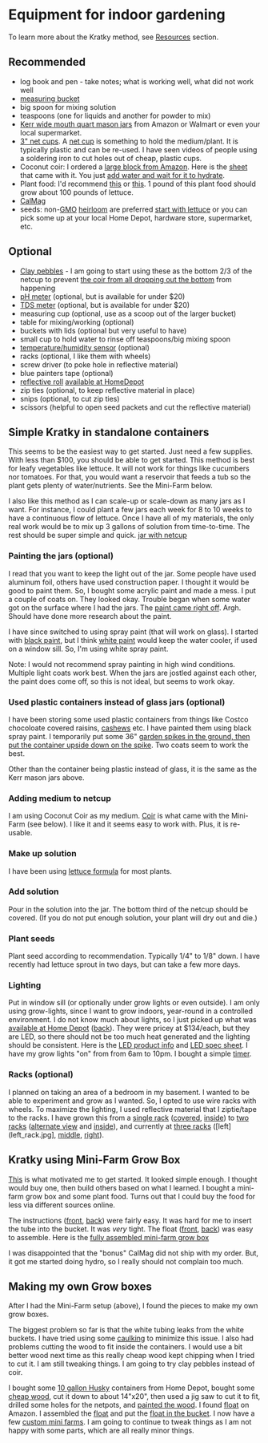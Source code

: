# Equipment for indoor gardening

To learn more about the Kratky method, see [Resources](../resources/README.md) section.

## Recommended
* log book and pen - take notes; what is working well, what did not work well 
* [measuring bucket](measuring_bucket.jpg)
* big spoon for mixing solution
* teaspoons (one for liquids and another for powder to mix)
* [Kerr wide mouth quart mason jars](kerr_wide_mouth_quart_jars.jpg) from Amazon or Walmart or even your local supermarket. 
* [3" net cups](https://smile.amazon.com/gp/product/B077S4GPKL). A [net cup](net_cup.jpg) is something to hold the medium/plant. It is typically plastic and can be re-used. I have seen videos of people using a soldering iron to cut holes out of cheap, plastic cups.
* Coconut coir: I ordered a [large block from Amazon](https://smile.amazon.com/gp/product/B003MOD2HY). Here is the [sheet](coir_big.jpg) that came with it. You just [add water and wait for it to hydrate](coir_absorbing_water.jpg).
* Plant food: I'd recommend [this](https://smile.amazon.com/Fertilizer-Minerals-Greenway-Biotech-Inc/dp/B07DM4WTT1) or [this](https://www.healthrangerstore.com/collections/ultraclean-plant-food/products/lettuce-formula-8-15-36-1-lb). 1 pound of this plant food should grow about 100 pounds of lettuce.
* [CalMag](https://smile.amazon.com/General-Hydroponics-GH1772-CALiMAGic-Quart/dp/B00GZRKI40)
* seeds: non-[GMO](https://en.wikipedia.org/wiki/Genetically_modified_organism) [heirloom](https://en.wikipedia.org/wiki/Heirloom_plant) are preferred [start with lettuce](https://smile.amazon.com/gp/product/B00P18ZNNA) or you can pick some up at your local Home Depot, hardware store, supermarket, etc.

## Optional
* [Clay pebbles](clay_pebbles.jpg) - I am going to start using these as the bottom 2/3 of the netcup to prevent [the coir from all dropping out the bottom](IMG_4669.jpg) from happening
* [pH meter](https://smile.amazon.com/gp/product/B07JC9BSNRpH) (optional, but is available for under $20)
* [TDS meter](https://smile.amazon.com/gp/product/B07JC9BSNR) (optional, but is available for under $20)
* measuring cup (optional, use as a scoop out of the larger bucket)
* table for mixing/working (optional)
* buckets with lids (optional but very useful to have)
* small cup to hold water to rinse off teaspoons/big mixing spoon
* [temperature/humidity sensor](temp_and_humidity.jpg) (optional)
* racks (optional, I like them with wheels)
* screw driver (to poke hole in reflective material)
* blue painters tape (optional)
* [reflective roll](reflective_roll.jpg) [available at HomeDepot](https://www.homedepot.com/p/Reflectix-16-in-x-25-ft-Double-Reflective-Insulation-Roll-with-Staple-Tab-Edge-ST16025/100012574)
* zip ties (optional, to keep reflective material in place)
* snips (optional, to cut zip ties)
* scissors (helpful to open seed packets and cut the reflective material)

## Simple Kratky in standalone containers
This seems to be the easiest way to get started. Just need a few supplies. With less than $100, you should be able to get started. This method is best for leafy vegetables like lettuce. It will not work for things like cucumbers nor tomatoes. For that, you would want a reservoir that feeds a tub so the plant gets plenty of water/nutrients. See the Mini-Farm below.

I also like this method as I can scale-up or scale-down as many jars as I want. For instance, I could plant a few jars each week for 8 to 10 weeks to have a continuous flow of lettuce. Once I have all of my materials, the only real work would be to mix up 3 gallons of solution from time-to-time. The rest should be super simple and quick. [jar with netcup](jar_with_netcup.jpg)

### Painting the jars (optional)
I read that you want to keep the light out of the jar. Some people have used aluminum foil, others have used construction paper. I thought it would be good to paint them. So, I bought some acrylic paint and made a mess. I put a couple of coats on. They looked okay. Trouble began when some water got on the surface where I had the jars. The [paint came right off](do_not_use_acrylic.jpg). Argh. Should have done more research about the paint.

I have since switched to using spray paint (that will work on glass). I started with [black paint](krylon_51601_black_gloss.jpg), but I think [white paint](krylon_51501_white_gloss.jpg) would keep the water cooler, if used on a window sill. So, I'm using white spray paint.

Note: I would not recommend spray painting in high wind conditions. Multiple light coats work best.
When the jars are jostled against each other, the paint does come off, so this is not ideal, but seems to work okay.

### Used plastic containers instead of glass jars (optional)
I have been storing some used plastic containers from things like Costco chocoloate covered raisins, [cashews](cashew_jar.jpeg) etc. I have painted them using black spray paint. I temporarily put some 36" [garden spikes in the ground, then put the container upside down on the spike](plastic_jugs_being_painted.jpg). Two coats seem to work the best.

Other than the container being plastic instead of glass, it is the same as the Kerr mason jars above.

### Adding medium to netcup
I am using Coconut Coir as my medium. [Coir](coir.jpg) is what came with the Mini-Farm (see below). I like it and it seems easy to work with. Plus, it is re-usable. 

### Make up solution
I have been using [lettuce formula](../nutrients/README.md#Lettuce) for most plants.

### Add solution
Pour in the solution into the jar. The bottom third of the netcup should be covered. (If you do not put enough solution, your plant will dry out and die.)

### Plant seeds
Plant seed according to recommendation. Typically 1/4" to 1/8" down. I have recently had lettuce sprout in two days, but can take a few more days.

### Lighting
Put in window sill (or optionally under grow lights or even outside). I am only using grow-lights, since I want to grow indoors, year-round in a controlled environment. I do not know much about lights, so I just picked up what was [available at Home Depot](led_light_front.jpg) ([back](led_light_back.jpg)). They were pricey at $134/each, but they are LED, so there should not be too much heat generated and the lighting should be consistent. Here is the [LED product info](https://www.feit.com/products/grow-lights/blue-spectrum-dual-2ft-led-plant-grow-light-3/) and [LED spec sheet](GLP14FS_HB_80W_LED_SpecSheet.pdf). I have my grow lights "on" from from 6am to 10pm. I bought a simple [timer](https://smile.amazon.com/gp/product/B00MVFF59S).

### Racks (optional)
I planned on taking an area of a bedroom in my basement. I wanted to be able to experiment and grow as I wanted. So, I opted to use wire racks with wheels. To maximize the lighting, I used reflective material that I ziptie/tape to the racks. I have grown this from a [single rack](single_rack.jpg) ([covered](single_rack2.jpg), [inside](one_rack2.jpg)) to [two racks](two_racks.jpg) ([alternate view](two_racks2.jpg) and [inside](two_racks_internal.jpg)), and currently at [three racks](three_racks_external.jpg) ([left](left_rack.jpg], [middle](middle_rack.jpg), [right](right_rack.jpg)). 

## Kratky using Mini-Farm Grow Box
[This](https://www.healthrangerstore.com/collections/mini-farm-grow-box-2-0/products/food-rising-mini-farm-grow-box-2-0-green-leafy-vegetables-starter-kit-with-4-hole-lid) is what motivated me to get started. It looked simple enough. I thought would buy one, then build others based on what I learned. I bought a mini-farm grow box and some plant food. Turns out that I could buy the food for less via different sources online.

The instructions ([front](food_rising_mini_grow_farm_instructions_front.jpg), [back](food_rising_mini_grow_farm_instructions_back.jpg)) were fairly easy. It was hard for me to insert the tube into the bucket. It was _very_ tight. The float ([front](supply_rising_float_front.jpg), [back](supply_rising_float_back.jpg)) was easy to assemble. Here is the [fully assembled mini-farm grow box](supply_rising_assembled.jpg)

I was disappointed that the "bonus" CalMag did not ship with my order. But, it got me started doing hydro, so I really should not complain too much.

## Making my own Grow boxes
After I had the Mini-Farm setup (above), I found the pieces to make my own grow boxes.

The biggest problem so far is that the white tubing leaks from the white buckets. I have tried using some [caulking](bucket_with_caulk.jpg) to minimize this issue. I also had problems cutting the wood to fit inside the containers. I would use a bit better wood next time as this really cheap wood kept chipping when I tried to cut it. I am still tweaking things. I am going to try clay pebbles instead of coir.

I bought some [10 gallon Husky](husky_ten.jpg) containers from Home Depot, bought some [cheap wood](cheap_wood.jpg), cut it down to about 14"x20", then used a jig saw to cut it to fit, drilled some holes for the netpots, and [painted the wood](painted_wood.jpg). I found [float](https://smile.amazon.com/gp/product/B076HJZQMY) on Amazon. I assembled the [float](float_and_tee.jpg) and put the [float in the bucket](float_in_bucket.jpg). I now have a few [custom mini farms](custom_mini_farms.jpg). I am going to continue to tweak things as I am not happy with some parts, which are all really minor things.


